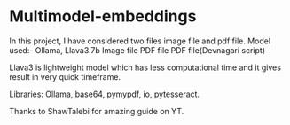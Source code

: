 # Multimodel-embeddings

In this project, I have considered two files image file and pdf file.
Model used:- Ollama, Llava3.7b
Image file
PDF file
PDF file(Devnagari script)

Llava3 is lightweight model which has less computational time and it gives result in very quick timeframe.

Libraries: Ollama, base64, pymypdf, io, pytesseract.

Thanks to ShawTalebi for amazing guide on YT.



